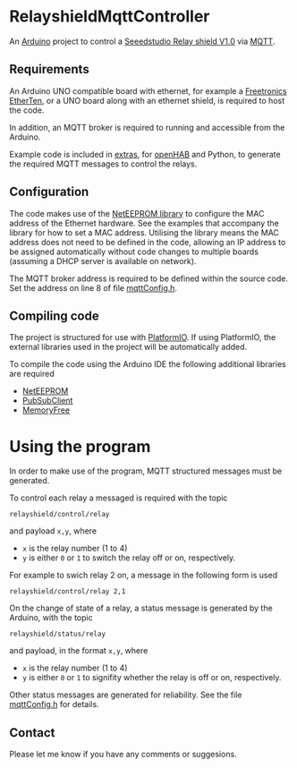 # RelayshieldMqttController

An [Arduino](http://arduino.cc) project to control a [Seeedstudio Relay shield V1.0](https://www.seeedstudio.com/Relay-shield-p-693.html) via [MQTT](http://mqtt.org).

## Requirements

An Arduino UNO compatible board with ethernet, for example a [Freetronics EtherTen](http://www.freetronics.com.au/products/etherten), or a UNO board along with an ethernet shield, is required to host the code.

In addition, an MQTT broker is required to running and accessible from the Arduino.

Example code is included in [extras](extras), for [openHAB](http://openhab.org) and Python, to generate the required MQTT messages to control the relays.

## Configuration

The code makes use of the [NetEEPROM library](https://github.com/gregington/NetEEPROM) to configure the MAC address of the Ethernet hardware. See the examples that accompany the library for how to set a MAC address. Utilising the library means the MAC address does not need to be defined in the code, allowing an IP address to be assigned automatically without code changes to multiple boards (assuming a DHCP server is available on network).

The MQTT broker address is required to be defined within the source code. Set the address on line 8 of file [mqttConfig.h](RelayshieldMqttController/mqttConfig.h).

## Compiling code

The project is structured for use with [PlatformIO](http://platformio.org). If using PlatformIO, the external libraries used in the project will be automatically added.

To compile the code using the Arduino IDE the following additional libraries are required
-   [NetEEPROM](https://github.com/gregington/NetEEPROM)
-   [PubSubClient](https://github.com/knolleary/pubsubclient)
-   [MemoryFree](https://github.com/sudar/MemoryFree.git)

# Using the program

In order to make use of the program, MQTT structured messages must be generated.

To control each relay a messaged is required with the topic

```
relayshield/control/relay
```

and payload `x,y`, where

-   `x` is the relay number (1 to 4)
-   `y` is either `0` or `1` to switch the relay off or on, respectively.

For example to swich relay 2 on, a message in the following form is used

```
relayshield/control/relay 2,1
```

On the change of state of a relay, a status message is generated by the Arduino, with the topic

```
relayshield/status/relay
```

and payload, in the format `x,y`, where

-   `x` is the relay number (1 to 4)
-   `y` is either `0` or `1` to signifity whether the relay is off or on, respectively.

Other status messages are generated for reliability. See the file [mqttConfig.h](RelayshieldMqttController/mqttConfig.h) for details.

## Contact

Please let me know if you have any comments or suggesions.
